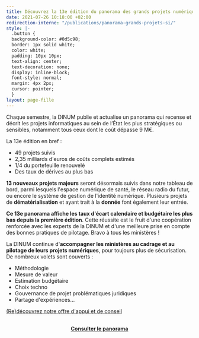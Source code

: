```yaml
---
title: Découvrez la 13e édition du panorama des grands projets numériques de l’État
date: 2021-07-26 10:18:00 +02:00
redirection-interne: "/publications/panorama-grands-projets-si/"
style: |-
  .button {
  background-color: #0d5c98;
  border: 1px solid white;
  color: white;
  padding: 10px 10px;
  text-align: center;
  text-decoration: none;
  display: inline-block;
  font-style: normal;
  margin: 4px 2px;
  cursor: pointer;
  }
layout: page-fille
---
```


Chaque semestre, la DINUM publie et actualise un panorama qui recense et décrit les projets informatiques au sein de l’État les plus stratégiques ou sensibles, notamment tous ceux dont le coût dépasse 9 M€. 

La 13e édition en bref :
* 49 projets suivis
* 2,35 milliards d'euros de coûts complets estimés
* 1/4 du portefeuille renouvelé
* Des taux de dérives au plus bas

**13 nouveaux projets majeurs** seront désormais suivis dans notre tableau de bord, parmi lesquels l'espace numérique de santé, le réseau radio du futur, ou encore le système de gestion de l'identité numérique. Plusieurs projets de **dématérialisation** et ayant trait à la **donnée** font également leur entrée.

**Ce 13e panorama affiche les taux d'écart calendaire et budgétaire les plus bas depuis la première édition**. Cette réussite est le fruit d'une coopération renforcée avec les experts de la DINUM et d'une meilleure prise en compte des bonnes pratiques de pilotage. Bravo à tous les ministères !

La DINUM continue d'**accompagner les ministères au cadrage et au pilotage de leurs projets numériques**, pour toujours plus de sécurisation.
De nombreux volets sont couverts :
* Méthodologie
* Mesure de valeur
* Estimation budgétaire
* Choix techno
* Gouvernance de projet
problématiques juridiques
* Partage d'expériences...

<div class="lien-important"><p><a href="https://www.numerique.gouv.fr/services/conseil-accompagnement-cadrage-et-pilotage-de-projets-numeriques/">(Re)découvrez notre offre d'appui et de conseil</a></p></div>

<div align="center" style="margin-top: 30px"><a href="https://www.numerique.gouv.fr/publications/panorama-grands-projets-si/" class="button"><b>Consulter le panorama</b></a> </div>